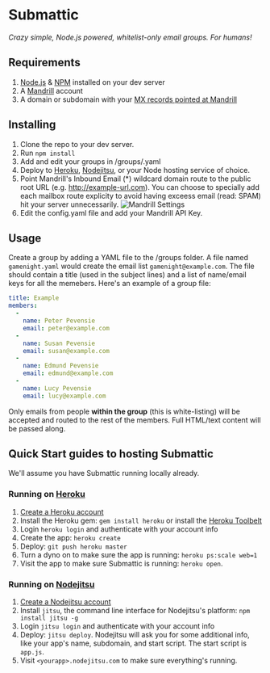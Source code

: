 Submattic
=========

*Crazy simple, Node.js powered, whitelist-only email groups. For humans!*

## Requirements

1. [Node.js](http://nodejs.com) & [NPM](http://npmjs.com) installed on your dev server
2. A [Mandrill](http://mandrill.com) account
3. A domain or subdomain with your [MX records pointed at Mandrill](http://help.mandrill.com/entries/21699367-Overview)

## Installing

1. Clone the repo to your dev server.
2. Run `npm install`
3. Add and edit your groups in /groups/<name of your group>.yaml
4. Deploy to [Heroku](http://heroku.com), [Nodejitsu](http://nodejitsu.com), or your Node hosting service of choice.
5. Point Mandrill's Inbound Email (*) wildcard domain route to the public root URL (e.g. http://example-url.com). You can choose to specially add each mailbox route explicity to avoid having exceess email (read: SPAM) hit your server unnecessarily. ![Mandrill Settings](http://f.cl.ly/items/3Z1G2U3e1J1a1I370l1B/mandrill-screenshot.png)
6. Edit the config.yaml file and add your Mandrill API Key.

## Usage
Create a group by adding a YAML file to the /groups folder. A file named `gamenight.yaml` would create the email list `gamenight@example.com`. The file should contain a title (used in the subject lines) and a list of name/email keys for all the memebers. Here's an example of a group file:

```yaml
title: Example
members:
  -
    name: Peter Pevensie
    email: peter@example.com
  -
    name: Susan Pevensie
    email: susan@example.com
  -
    name: Edmund Pevensie
    email: edmund@example.com
  -
    name: Lucy Pevensie
    email: lucy@example.com
```

Only emails from people **within the group** (this is white-listing) will be accepted and routed to the rest of the members. Full HTML/text content will be passed along.

## Quick Start guides to hosting Submattic

We'll assume you have Submattic running locally already.

### Running on [Heroku](http://heroku)

1. [Create a Heroku account](https://api.heroku.com/signup/devcenter)
2. Install the Heroku gem: `gem install heroku` or install the [Heroku Toolbelt](https://toolbelt.heroku.com/)
3. Login `heroku login` and authenticate with your account info
4. Create the app: `heroku create`
5. Deploy: `git push heroku master`
6. Turn a dyno on to make sure the app is running: `heroku ps:scale web=1`
7. Visit the app to make sure Submattic is running: `heroku open`.

### Running on [Nodejitsu](http://nodejitsu.com)

1. [Create a Nodejitsu account](https://www.nodejitsu.com/signup)
2. Install `jitsu`, the command line interface for Nodejitsu's platform: `npm install jitsu -g`
3. Login `jitsu login` and authenticate with your account info
4. Deploy: `jitsu deploy`. Nodejitsu will ask you for some additional info, like your app's name, subdomain, and start script. The start script is `app.js`.
5. Visit `<yourapp>.nodejitsu.com` to make sure everything's running.